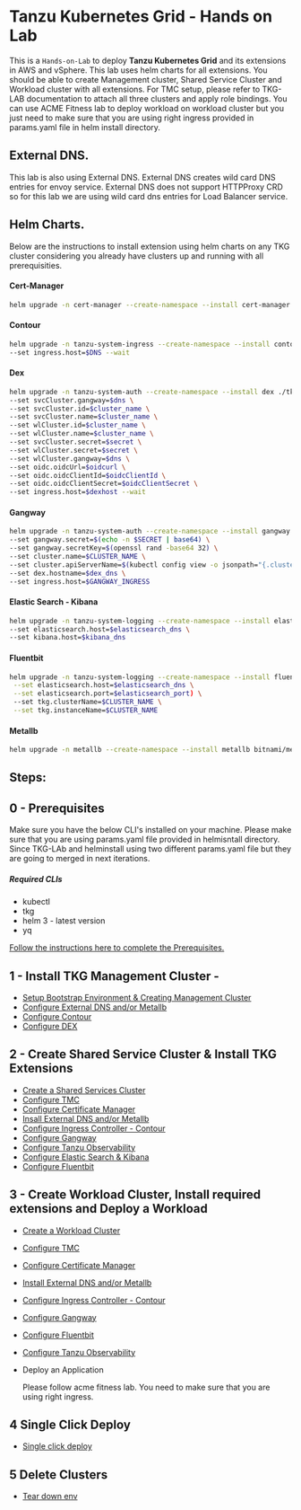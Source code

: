 # Tanzu Kubernetes Grid - Hands on Lab

This is a `Hands-on-Lab` to deploy **Tanzu Kubernetes Grid** and its extensions in AWS and vSphere. This lab uses helm charts for all extensions. You should be able to create Management cluster, Shared Service Cluster and Workload cluster with all extensions.
For TMC setup, please refer to TKG-LAB documentation to attach all three clusters and apply role bindings. You can use ACME Fitness lab to deploy workload on workload cluster but you just need to make sure that you are using right ingress provided in params.yaml file in helm install directory.

## External DNS.

This lab is also using External DNS. External DNS creates wild card DNS entries for envoy service. External DNS does not support HTTPProxy CRD so for this lab we are using wild card dns entries for Load Balancer service.

## Helm Charts.

Below are the instructions to install extension using helm charts on any TKG cluster considering you already have clusters up and running with all prerequisities.

#### Cert-Manager

```bash
helm upgrade -n cert-manager --create-namespace --install cert-manager ./tkg-extensions-helm-charts/cert-manager-0.1.0.tgz --wait
```

#### Contour

```bash
helm upgrade -n tanzu-system-ingress --create-namespace --install contour ./tkg-extensions-helm-charts/contour-0.1.0.tgz \
--set ingress.host=$DNS --wait
```

#### Dex

```bash
helm upgrade -n tanzu-system-auth --create-namespace --install dex ./tkg-extensions-helm-charts/dex-0.1.0.tgz \
--set svcCluster.gangway=$dns \
--set svcCluster.id=$cluster_name \
--set svcCluster.name=$cluster_name \
--set wlCluster.id=$cluster_name \
--set wlCluster.name=$cluster_name \
--set svcCluster.secret=$secret \
--set wlCluster.secret=$secret \
--set wlCluster.gangway=$dns \
--set oidc.oidcUrl=$oidcurl \
--set oidc.oidcClientId=$oidcClientId \
--set oidc.oidcClientSecret=$oidcClientSecret \
--set ingress.host=$dexhost --wait
```
#### Gangway

```bash
helm upgrade -n tanzu-system-auth --create-namespace --install gangway ./tkg-extensions-helm-charts/gangway-0.1.0.tgz \
--set gangway.secret=$(echo -n $SECRET | base64) \
--set gangway.secretKey=$(openssl rand -base64 32) \
--set cluster.name=$CLUSTER_NAME \
--set cluster.apiServerName=$(kubectl config view -o jsonpath="{.clusters[?(@.name==\"$CLUSTER_NAME\")].cluster.server}") \
--set dex.hostname=$dex_dns \
--set ingress.host=$GANGWAY_INGRESS
```

#### Elastic Search - Kibana

```bash
helm upgrade -n tanzu-system-logging --create-namespace --install elasticsearch-kibana ./tkg-extensions-helm-charts/elasticsearch-kibana-0.1.0.tgz \
--set elasticsearch.host=$elasticsearch_dns \
--set kibana.host=$kibana_dns
```

#### Fluentbit

```bash
helm upgrade -n tanzu-system-logging --create-namespace --install fluent-bit ./tkg-extensions-helm-charts/fluent-bit-0.1.0.tgz \
 --set elasticsearch.host=$elasticsearch_dns \
 --set elasticsearch.port=$elasticsearch_port) \
 --set tkg.clusterName=$CLUSTER_NAME \
 --set tkg.instanceName=$CLUSTER_NAME
 ```

#### Metallb

```bash
helm upgrade -n metallb --create-namespace --install metallb bitnami/metallb -f $METALLB_VALUES_FILE
```

## Steps:

## 0 - Prerequisites

Make sure you have the below CLI's installed on your machine. Please make sure that you are using params.yaml file provided in helmisntall directory. Since TKG-LAb and helminstall using two different params.yaml file but they are going to merged in next iterations.

##### Required CLIs

- kubectl
- tkg
- helm 3 - latest version
- yq

[Follow the instructions here to complete the Prerequisites.](management-cluster-setup/02-create-mgmt-cluster/00-prerequisities.md)


## 1 - Install TKG Management Cluster -

  - [Setup Bootstrap Environment & Creating Management Cluster](management-cluster-setup/02-create-mgmt-cluster/01_install_tkg_mgmt.md)
  - [Configure External DNS and/or Metallb](management-cluster-setup/02-create-mgmt-cluster/02_install_external_dns.md)
  - [Configure Contour](management-cluster-setup/02-create-mgmt-cluster/03_configure_contour.md)
  - [Configure DEX](management-cluster-setup/02-create-mgmt-cluster/04_install_dex.md)


## 2 - Create Shared Service Cluster & Install TKG Extensions

  - [Create a Shared Services Cluster](shared-services-cluster-setup/01_install_tkg_service-cluster.md)
  - [Configure TMC](shared-services-cluster-setup/01a-configure-tmc.md)       
  - [Configure Certificate Manager](shared-services-cluster-setup/02-install-cert-manager.md)
  - [Insall External DNS and/or Metallb](shared-services-cluster-setup/03_install_external_dns.md)
  - [Configure Ingress Controller - Contour](shared-services-cluster-setup/04_configure_contour.md)
  - [Configure Gangway](shared-services-cluster-setup/04_install_gangway.md)
  - [Configure Tanzu Observability](shared-services-cluster-setup/05-install-wavefront.md)
  - [Configure Elastic Search & Kibana](shared-services-cluster-setup/06-install-elasticsearch-kibana.md)
  - [Configure Fluentbit](shared-services-cluster-setup/07-install-fluent-bit.md)

## 3 - Create Workload Cluster, Install required extensions and Deploy a Workload

  - [Create a Workload Cluster](workload-cluster-setup/01_install_tkg_workload.md)
  - [Configure TMC](workload-cluster-setup/01a-configure-tmc.md)       
  - [Configure Certificate Manager](workload-cluster-setup/02-install-cert-manager.md)
  - [Install External DNS and/or Metallb](workload-cluster-setup/03_install_external_dns.md)
  - [Configure Ingress Controller - Contour](workload-cluster-setup/04_configure_contour.md)
  - [Configure Gangway](workload-cluster-setup/05_install_gangway.md)
  - [Configure Fluentbit](workload-cluster-setup/06-install-fluent-bit.md)
  - [Configure Tanzu Observability](workload-cluster-setup/07-install-wavefront.md)
  - Deploy an Application

    Please follow acme fitness lab. You need to make sure that you are using right ingress.

## 4 Single Click Deploy

 - [Single click deploy](docs/single-deploy.md)

## 5 Delete Clusters

 - [Tear down env](docs/tear-down.md)

